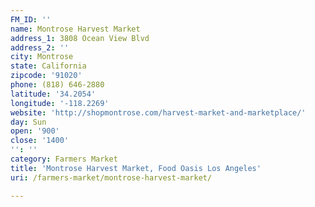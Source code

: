 ```yaml
---
FM_ID: ''
name: Montrose Harvest Market
address_1: 3808 Ocean View Blvd
address_2: ''
city: Montrose
state: California
zipcode: '91020'
phone: (818) 646-2880
latitude: '34.2054'
longitude: '-118.2269'
website: 'http://shopmontrose.com/harvest-market-and-marketplace/'
day: Sun
open: '900'
close: '1400'
'': ''
category: Farmers Market
title: 'Montrose Harvest Market, Food Oasis Los Angeles'
uri: /farmers-market/montrose-harvest-market/

---
```

